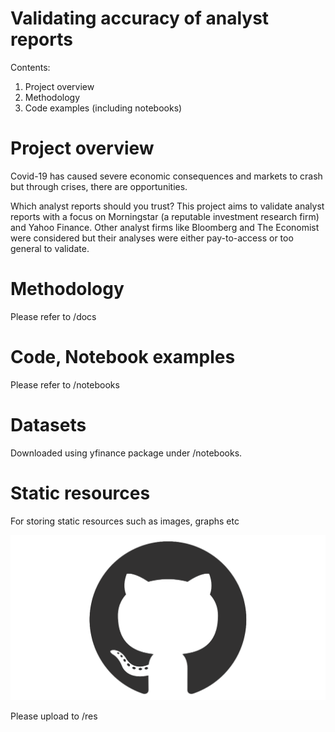 # Validating accuracy of analyst reports

Contents:
1. Project overview
2. Methodology
3. Code examples (including notebooks)

# Project overview

Covid-19 has caused severe economic consequences and markets to crash but through crises, there are opportunities. 

Which analyst reports should you trust? This project aims to validate analyst reports with a focus on Morningstar (a reputable investment research firm) and Yahoo Finance. Other analyst firms like Bloomberg and The Economist were considered but their analyses were either pay-to-access or too general to validate.  

# Methodology

Please refer to /docs

# Code, Notebook examples

Please refer to /notebooks

# Datasets

Downloaded using yfinance package under /notebooks. 

# Static resources

For storing static resources such as images, graphs etc

![](res/github_mark.png)

Please upload to /res

